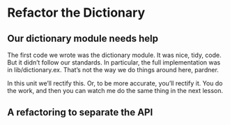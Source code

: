 # Refactor the Dictionary

## Our dictionary module needs help

The first code we wrote was the dictionary module. It was nice, tidy, code. But it didn’t follow our standards. In particular, the full implementation was in lib/dictionary.ex. That’s not the way we do things around here, pardner.

In this unit we’ll rectify this. Or, to be more accurate, you’ll rectify it. You do the work, and then you can watch me do the same thing in the next lesson.

## A refactoring to separate the API

